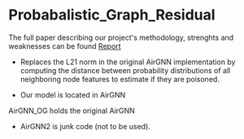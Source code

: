 # Probabalistic_Graph_Residual
The full paper describing our project's methodology, strenghts and weaknesses can be found [Report](ProRES_CISS.pdf)

* Replaces the L21 norm in the original AirGNN implementation by computing the distance between probability distributions of all neighboring node features to estimate if they are poisoned.

* Our model is located in AirGNN

AirGNN_OG holds the original AirGNN

* AirGNN2 is junk code (not to be used).
